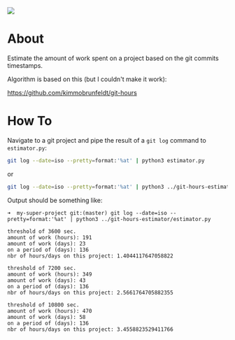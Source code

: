<a href="https://paypal.me/benckx/2">
<img src="https://img.shields.io/badge/Donate-PayPal-green.svg"/>
</a>

# About 

Estimate the amount of work spent on a project based on the git commits timestamps.

Algorithm is based on this (but I couldn't make it work):

https://github.com/kimmobrunfeldt/git-hours

# How To

Navigate to a git project and pipe the result of a `git log` command to `estimator.py`:
```bash
git log --date=iso --pretty=format:'%at' | python3 estimator.py
```
or
```bash
git log --date=iso --pretty=format:'%at' | python3 ../git-hours-estimator/estimator.py
```

Output should be something like:
```
➜  my-super-project git:(master) git log --date=iso --pretty=format:'%at' | python3 ../git-hours-estimator/estimator.py

threshold of 3600 sec.
amount of work (hours): 191
amount of work (days): 23
on a period of (days): 136
nbr of hours/days on this project: 1.4044117647058822

threshold of 7200 sec.
amount of work (hours): 349
amount of work (days): 43
on a period of (days): 136
nbr of hours/days on this project: 2.5661764705882355

threshold of 10800 sec.
amount of work (hours): 470
amount of work (days): 58
on a period of (days): 136
nbr of hours/days on this project: 3.4558823529411766
```

